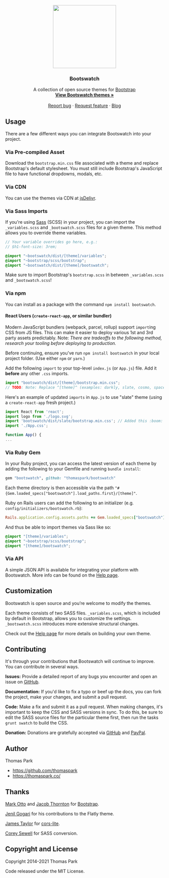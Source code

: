 <p align="center">
  <img width="200" height="200" src="https://bootswatch.com/_assets/img/logo-dark.svg">
</p>

<h3 align="center">Bootswatch</h3>

<p align="center">
  A collection of open source themes for <a href="https://getbootstrap.com/">Bootstrap</a>
  <br>
  <a href="https://bootswatch.com"><strong>View Bootswatch themes »</strong></a>
  <br>
  <br>
  <a href="https://github.com/thomaspark/bootswatch/issues/new">Report bug</a>
  ·
  <a href="https://github.com/thomaspark/bootswatch/issues/new">Request feature</a>
  ·
  <a href="https://blog.bootswatch.com/">Blog</a>
</p>

## Usage

There are a few different ways you can integrate Bootswatch into your project.

### Via Pre-compiled Asset

Download the `bootstrap.min.css` file associated with a theme and replace
Bootstrap's default stylesheet. You must still include Bootstrap's JavaScript
file to have functional dropdowns, modals, etc.

### Via CDN

You can use the themes via CDN at [jsDelivr](https://www.jsdelivr.com/package/npm/bootswatch).

### Via Sass Imports

If you're using [Sass](https://sass-lang.com/) (SCSS) in your project, you can
import the `_variables.scss` and `_bootswatch.scss` files for a given theme.
This method allows you to override theme variables.

```scss
// Your variable overrides go here, e.g.:
// $h1-font-size: 3rem;

@import "~bootswatch/dist/[theme]/variables";
@import "~bootstrap/scss/bootstrap";
@import "~bootswatch/dist/[theme]/bootswatch";
```

Make sure to import Bootstrap's `bootstrap.scss` in between `_variables.scss`
and `_bootswatch.scss`!

### Via npm

You can install as a package with the command `npm install bootswatch`.

#### React Users (`create-react-app`, or similar bundler)

Modern JavaScript bundlers (webpack, parcel, rollup) support `import`ing CSS from JS files. This can make it easier to deploy various 1st and 3rd party assets predictably. Note: _There are tradeoffs to the following method, research your tooling before deploying to production._

Before continuing, ensure you've run `npm install bootswatch` in your local project folder. (Use either `npm` or `yarn`.)

Add the following `import` to your top-level `index.js` (or `App.js`) file. Add it **before** any other `.css` imports.

```js
import "bootswatch/dist/[theme]/bootstrap.min.css";
// TODO: Note: Replace ^[theme]^ (examples: darkly, slate, cosmo, spacelab, and superhero. See https://bootswatch.com for current theme names.)
```


Here's an example of updated `imports` in `App.js` to use "slate" theme (using a `create-react-app` fresh project.)

```js
import React from 'react';
import logo from './logo.svg';
import 'bootswatch/dist/slate/bootstrap.min.css'; // Added this :boom:
import './App.css';

function App() {
...
```


### Via Ruby Gem

In your Ruby project, you can access the latest version of each theme by adding
the following to your Gemfile and running `bundle install`:

```ruby
gem "bootswatch", github: "thomaspark/bootswatch"
```

Each theme directory is then accessible via the path
`"#{Gem.loaded_specs["bootswatch"].load_paths.first}/[theme]"`.

Ruby on Rails users can add the following to an initializer (e.g.
`config/initializers/bootswatch.rb`):

```ruby
Rails.application.config.assets.paths += Gem.loaded_specs["bootswatch"].load_paths
```

And thus be able to import themes via Sass like so:

```scss
@import "[theme]/variables";
@import "~bootstrap/scss/bootstrap";
@import "[theme]/bootswatch";
```

### Via API

A simple JSON API is available for integrating your platform with Bootswatch.
More info can be found on the [Help page](https://bootswatch.com/help/#api).


## Customization

Bootswatch is open source and you’re welcome to modify the themes.

Each theme consists of two SASS files. `_variables.scss`, which is included by default in Bootstrap, allows you to customize the settings. `_bootswatch.scss` introduces more extensive structural changes.

Check out the [Help page](https://bootswatch.com/help/#customization) for more details on building your own theme.


## Contributing

It's through your contributions that Bootswatch will continue to improve. You can contribute in several ways.

**Issues:** Provide a detailed report of any bugs you encounter and open an issue on [GitHub](https://github.com/thomaspark/bootswatch/issues).

**Documentation:** If you'd like to fix a typo or beef up the docs, you can fork the project, make your changes, and submit a pull request.

**Code:** Make a fix and submit it as a pull request. When making changes, it's important to keep the CSS and SASS versions in sync. To do this, be sure to edit the SASS source files for the particular theme first, then run the  tasks `grunt swatch` to build the CSS.

**Donation:** Donations are gratefully accepted via [GitHub](https://github.com/sponsors/thomaspark) and [PayPal](https://www.paypal.com/cgi-bin/webscr?cmd=_s-xclick&hosted_button_id=PU2DH4BMF9MWS&source=url).


## Author

Thomas Park

* <https://github.com/thomaspark>
* <https://thomaspark.co/>


## Thanks

[Mark Otto](https://github.com/mdo) and [Jacob Thornton](https://github.com/fat) for [Bootstrap](https://github.com/twbs/bootstrap).

[Jenil Gogari](https://jgog.in/) for his contributions to the Flatly theme.

[James Taylor](https://github.com/jostylr) for [cors-lite](https://github.com/jostylr/cors-lite).

[Corey Sewell](https://github.com/cjsewell) for SASS conversion.


## Copyright and License

Copyright 2014-2021 Thomas Park

Code released under the MIT License.
